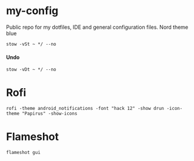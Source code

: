 # my-config
Public repo for my dotfiles, IDE and general configuration files.
Nord theme blue

```stow -vSt ~ */ --no```  

#### Undo
```stow -vDt ~ */ --no```

# Rofi
```rofi -theme android_notifications -font "hack 12" -show drun -icon-theme "Papirus" -show-icons```

# Flameshot
```flameshot gui```
